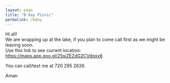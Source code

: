 ```yaml
---
layout: page
title: "B'day Picnic"
permalink: /bday
---
```

<p> Hi all! 

<br>
We are wrapping up at the lake, if you plan to come call first as we might be leaving soon. 

<br>
Use this link to see current location:
<a href="https://maps.app.goo.gl/25siZEZdG2CVdqxx6">
https://maps.app.goo.gl/25siZEZdG2CVdqxx6</a>

You can call/text me at 720 295 2626.

Aman
